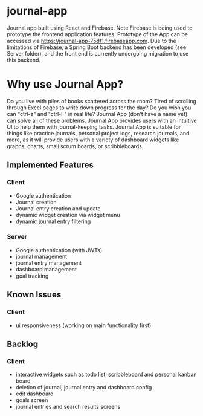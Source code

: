 # journal-app
Journal app built using React and Firebase. Note Firebase is being used to prototype the frontend application features. Prototype of the App can be accessed via https://journal-app-75df1.firebaseapp.com.
Due to the limitations of Firebase, a Spring Boot backend has been developed (see Server folder), and the front end is currently undergoing migration to use this backend. 


# Why use Journal App?
Do you live with piles of books scattered across the room? Tired of scrolling through Excel pages to write down progress for the day? Do you wish you can "ctrl-z" and "ctrl-F" in real life? Journal App (don't have a name yet) can solve all of these problems. Journal App provides users with an intuitive UI to help them with journal-keeping tasks. Journal App is suitable for things like practice journals, personal project logs, research journals, and more, as it will provide users with a variety of dashboard widgets like graphs, charts, small scrum boards, or scribbleboards.


## Implemented Features

### Client
- Google authentication
- Journal creation
- Journal entry creation and update
- dynamic widget creation via widget menu
- dynamic journal entry filtering

### Server
- Google authentication (with JWTs)
- journal management
- journal entry management
- dashboard management
- goal tracking 



## Known Issues
### Client
- ui responsiveness (working on main functionality first)


## Backlog
### Client
- interactive widgets such as todo list, scribbleboard and personal kanban board
- deletion of journal, journal entry and dashboard config
- edit dashboard
- goals screen
- journal entries and search results screens
